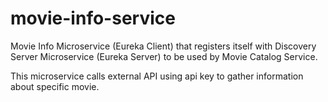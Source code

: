 # movie-info-service
Movie Info Microservice (Eureka Client) that registers itself with Discovery Server Microservice (Eureka Server) to be used by Movie Catalog Service.

This microservice calls external API using api key to gather information about specific movie.
